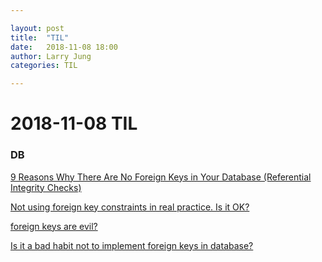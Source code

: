 ```yaml
---

layout: post
title:  "TIL"
date:   2018-11-08 18:00
author: Larry Jung
categories: TIL

---
```


# 2018-11-08 TIL  



### DB  

[9 Reasons Why There Are No Foreign Keys in Your Database (Referential Integrity Checks)](https://dataedo.com/blog/why-there-are-no-foreign-keys-in-your-database-referential-integrity-checks)  

[Not using foreign key constraints in real practice. Is it OK? ](https://dba.stackexchange.com/questions/168590/not-using-foreign-key-constraints-in-real-practice-is-it-ok)  

[foreign keys are evil?](https://stackoverflow.com/questions/22020218/foreign-keys-are-evil)  

[Is it a bad habit not to implement foreign keys in database?](https://www.quora.com/Is-it-a-bad-habit-not-to-implement-foreign-keys-in-database)   

   

